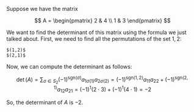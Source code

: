 Suppose we have the matrix

$$ A = \begin{pmatrix} 2 & 4 \\ 1 & 3 \end{pmatrix} $$

We want to find the determinant of this matrix using the formula we just talked about. First, we need to find all the permutations of the set ${1, 2}$:

    $(1,2)$
    $(2,1)$

Now, we can compute the determinant as follows:

$$ \det(A) = \sum_{\sigma \in S_2} (-1)^{\mathrm{sgn}(\sigma)} a_{1\sigma(1)} a_{2\sigma(2)} = (-1)^{\mathrm{sgn}(1,2)} a_{11}a_{22} + (-1)^{\mathrm{sgn}(2,1)} a_{12}a_{21} = (-1)^{1} (2 \cdot 3) + (-1)^{1} (4 \cdot 1) = -2 $$

So, the determinant of $A$ is $-2$.